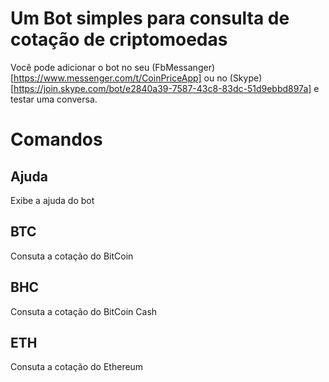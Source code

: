 # Um Bot simples para consulta de cotação de criptomoedas

Você pode adicionar o bot no seu (FbMessanger)[https://www.messenger.com/t/CoinPriceApp] ou no (Skype)[https://join.skype.com/bot/e2840a39-7587-43c8-83dc-51d9ebbd897a] e testar uma conversa.

# Comandos

## Ajuda

Exibe a ajuda do bot

## BTC

Consuta a cotação do BitCoin

## BHC

Consuta a cotação do BitCoin Cash

## ETH

Consuta a cotação do Ethereum

